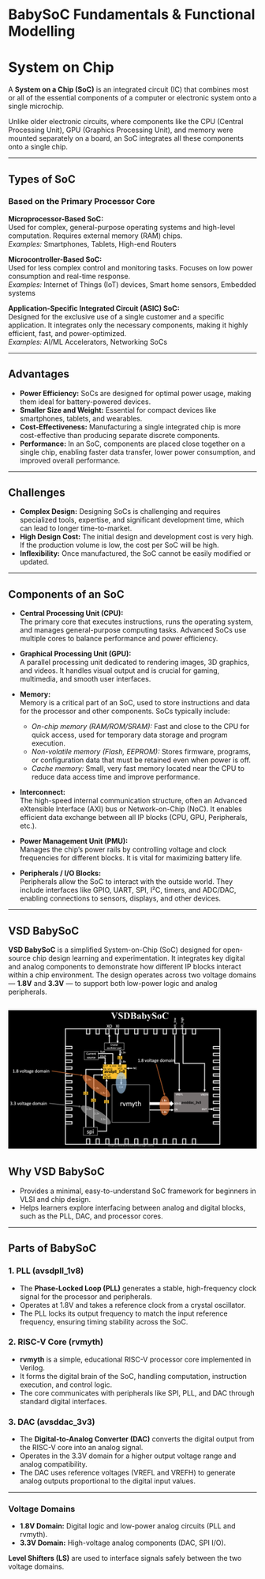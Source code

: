 # BabySoC Fundamentals & Functional Modelling
# System on Chip

A **System on a Chip (SoC)** is an integrated circuit (IC) that combines most or all of the essential components of a computer or electronic system onto a single microchip.

Unlike older electronic circuits, where components like the CPU (Central Processing Unit), GPU (Graphics Processing Unit), and memory were mounted separately on a board, an SoC integrates all these components onto a single chip.

---

## Types of SoC

### Based on the Primary Processor Core

**Microprocessor-Based SoC:**  
Used for complex, general-purpose operating systems and high-level computation. Requires external memory (RAM) chips.  
*Examples:* Smartphones, Tablets, High-end Routers

**Microcontroller-Based SoC:**  
Used for less complex control and monitoring tasks. Focuses on low power consumption and real-time response.  
*Examples:* Internet of Things (IoT) devices, Smart home sensors, Embedded systems

**Application-Specific Integrated Circuit (ASIC) SoC:**  
Designed for the exclusive use of a single customer and a specific application. It integrates only the necessary components, making it highly efficient, fast, and power-optimized.  
*Examples:* AI/ML Accelerators, Networking SoCs

---

## Advantages

- **Power Efficiency:** SoCs are designed for optimal power usage, making them ideal for battery-powered devices.
- **Smaller Size and Weight:** Essential for compact devices like smartphones, tablets, and wearables.
- **Cost-Effectiveness:** Manufacturing a single integrated chip is more cost-effective than producing separate discrete components.
- **Performance:** In an SoC, components are placed close together on a single chip, enabling faster data transfer, lower power consumption, and improved overall performance.

---

## Challenges

- **Complex Design:** Designing SoCs is challenging and requires specialized tools, expertise, and significant development time, which can lead to longer time-to-market.
- **High Design Cost:** The initial design and development cost is very high. If the production volume is low, the cost per SoC will be high.
- **Inflexibility:** Once manufactured, the SoC cannot be easily modified or updated.

---

## Components of an SoC

- **Central Processing Unit (CPU):**  
  The primary core that executes instructions, runs the operating system, and manages general-purpose computing tasks. Advanced SoCs use multiple cores to balance performance and power efficiency.

- **Graphical Processing Unit (GPU):**  
  A parallel processing unit dedicated to rendering images, 3D graphics, and videos. It handles visual output and is crucial for gaming, multimedia, and smooth user interfaces.

- **Memory:**  
  Memory is a critical part of an SoC, used to store instructions and data for the processor and other components. SoCs typically include:
  - *On-chip memory (RAM/ROM/SRAM):* Fast and close to the CPU for quick access, used for temporary data storage and program execution.  
  - *Non-volatile memory (Flash, EEPROM):* Stores firmware, programs, or configuration data that must be retained even when power is off.  
  - *Cache memory:* Small, very fast memory located near the CPU to reduce data access time and improve performance.

- **Interconnect:**  
  The high-speed internal communication structure, often an Advanced eXtensible Interface (AXI) bus or Network-on-Chip (NoC). It enables efficient data exchange between all IP blocks (CPU, GPU, Peripherals, etc.).

- **Power Management Unit (PMU):**  
  Manages the chip’s power rails by controlling voltage and clock frequencies for different blocks. It is vital for maximizing battery life.

- **Peripherals / I/O Blocks:**  
  Peripherals allow the SoC to interact with the outside world. They include interfaces like GPIO, UART, SPI, I²C, timers, and ADC/DAC, enabling connections to sensors, displays, and other devices.

---

## VSD BabySoC

**VSD BabySoC** is a simplified System-on-Chip (SoC) designed for open-source chip design learning and experimentation. It integrates key digital and analog components to demonstrate how different IP blocks interact within a chip environment. The design operates across two voltage domains — **1.8V** and **3.3V** — to support both low-power logic and analog peripherals.

![](Week2/Lab/img/babysoc.png)
---

## Why VSD BabySoC

- Provides a minimal, easy-to-understand SoC framework for beginners in VLSI and chip design.  
- Helps learners explore interfacing between analog and digital blocks, such as the PLL, DAC, and processor cores.

---

## Parts of BabySoC

### 1. PLL (avsdpll_1v8)

- The **Phase-Locked Loop (PLL)** generates a stable, high-frequency clock signal for the processor and peripherals.  
- Operates at 1.8V and takes a reference clock from a crystal oscillator.  
- The PLL locks its output frequency to match the input reference frequency, ensuring timing stability across the SoC.

### 2. RISC-V Core (rvmyth)

- **rvmyth** is a simple, educational RISC-V processor core implemented in Verilog.  
- It forms the digital brain of the SoC, handling computation, instruction execution, and control logic.  
- The core communicates with peripherals like SPI, PLL, and DAC through standard digital interfaces.

### 3. DAC (avsddac_3v3)

- The **Digital-to-Analog Converter (DAC)** converts the digital output from the RISC-V core into an analog signal.  
- Operates in the 3.3V domain for a higher output voltage range and analog compatibility.  
- The DAC uses reference voltages (VREFL and VREFH) to generate analog outputs proportional to the digital input values.

---

### Voltage Domains

- **1.8V Domain:** Digital logic and low-power analog circuits (PLL and rvmyth).  
- **3.3V Domain:** High-voltage analog components (DAC, SPI I/O).  

**Level Shifters (LS)** are used to interface signals safely between the two voltage domains.
